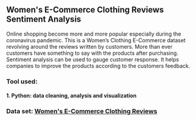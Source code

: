 ## Women's E-Commerce Clothing Reviews Sentiment Analysis </br>

Online shopping become more and more popular especially during the coronavirus pandemic. This is a Women’s Clothing E-Commerce dataset revolving around the reviews written by customers. More than ever customers have something to say with the products after purchasing. Sentiment analysis can be used to gauge customer response. It helps companies to improve the products according to the customers feedback. 

### Tool used:
#### 1. Python: data cleaning, analysis and visualization

### Data set:  [Women's E-Commerce Clothing Reviews](https://www.kaggle.com/nicapotato/womens-ecommerce-clothing-reviews)




